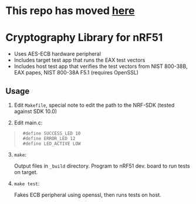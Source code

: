 # This repo has moved [here](https://bitbucket.org/nocko/nrf51_cryptolib)

# Cryptography Library for nRF51

- Uses AES-ECB hardware peripheral
- Includes target test app that runs the EAX test vectors
- Includes host test app that verifies the test vectors from NIST
  800-38B, EAX papes, NIST 800-38A F5.1 (requires OpenSSL)

## Usage

1. Edit `Makefile`, special note to edit the path to the NRF-SDK
   (tested against SDK 10.0)
   
2. Edit main.c:

>      #define SUCCESS_LED 10
>      #define ERROR_LED 12
>      #define LED_ACTIVE LOW

3. `make`: 

	Output files in `_build` directory. Program to nRF51 dev. board to
    run tests on target.

4. `make test`: 

	Fakes ECB peripheral using openssl, then runs tests on host.
